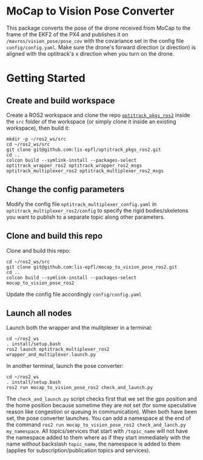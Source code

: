 # MoCap to Vision Pose Converter
This package converts the pose of the drone received from MoCap to the frame of the EKF2 of the PX4 and publishes it on `/mavros/vision_pose/pose_cov` with the covariance set in the config file `config/config.yaml`. Make sure the drone's forward direction (x direction) is aligned with the optitrack's x direction when you turn on the drone.

# Getting Started
## Create and build workspace
Create a ROS2 workspace and clone the repo [`optitrack_pkgs_ros2`](https://github.com/lis-epfl/optitrack_packages_ros2/) inside the `src` folder of the workspace (or simply clone it inside an existing workspace), then build it: 
``` shell script
mkdir -p ~/ros2_ws/src
cd ~/ros2_ws/src
git clone git@github.com:lis-epfl/optitrack_pkgs_ros2.git
cd ..
colcon build --symlink-install --packages-select optitrack_wrapper_ros2 optitrack_wrapper_ros2_msgs optitrack_multiplexer_ros2 optitrack_multiplexer_ros2_msgs
```

## Change the config parameters
Modify the config file `optitrack_multiplexer_config.yaml` in `optitrack_multiplexer_ros2/config` to specify the rigid bodies/skeletons you want to publish to a separate topic along other parameters.

## Clone and build this repo
Clone and build this repo:
``` shell script
cd ~/ros2_ws/src
git clone git@github.com:lis-epfl/mocap_to_vision_pose_ros2.git
cd ..
colcon build --symlink-install --packages-select mocap_to_vision_pose_ros2 
```
Update the config file accordingly `config/config.yaml`

## Launch all nodes
Launch both the wrapper and the mulitplexer in a terminal:
``` shell script
cd ~/ros2_ws
. install/setup.bash
ros2 launch optitrack_multiplexer_ros2 wrapper_and_multiplexer.launch.py
```
In another terminal, launch the pose converter:
``` shell script
cd ~/ros2_ws
. install/setup.bash
ros2 run mocap_to_vision_pose_ros2 check_and_launch.py
```

The `check_and_launch.py` script checks first that we set the gps position and the home position because sometime they are not set (for some speculative reason like congestion or queuing in communication). When both have been set, the pose converter launches. You can add a namespace at the end of the command `ros2 run mocap_to_vision_pose_ros2 check_and_lanch.py my_namespace`. All topics/services that start with `/topic_name` will not have the namespace added to them where as if they start immediately with the name without backslash `topic_name`, the namespace is added to them (applies for subscription/publication topics and services).

